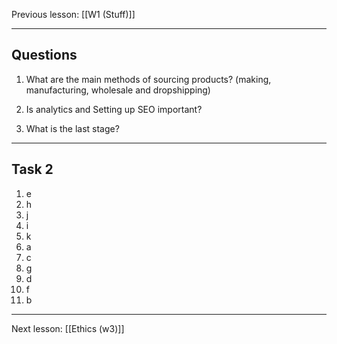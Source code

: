 
Previous lesson: [[W1 (Stuff)]]

-----

## Questions

1. What are the main methods of sourcing products? (making, manufacturing, wholesale and dropshipping)

2. Is analytics and Setting up SEO important?

3. What is the last stage?

-----

## Task 2

1.  e
2.  h
3.  j
4.  i
5.  k
6.  a
7.  c
8.  g
9.  d
10. f
11. b

-----

Next lesson: [[Ethics (w3)]]
